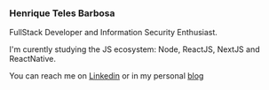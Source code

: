 ### Henrique Teles Barbosa

FullStack Developer and Information Security Enthusiast.

I'm curently studying the JS ecosystem: Node, ReactJS, NextJS and ReactNative.

You can reach me on [Linkedin](https://www.linkedin.com/in/henrique-teles-barbosa-303666195/) or in my personal [blog](https://htblog.vercel.app/)
<!--
**Htbarbosa/Htbarbosa** is a ✨ _special_ ✨ repository because its `README.md` (this file) appears on your GitHub profile.

Here are some ideas to get you started:

- 🔭 I’m currently working on ...
- 🌱 I’m currently learning ...
- 👯 I’m looking to collaborate on ...
- 🤔 I’m looking for help with ...
- 💬 Ask me about ...
- 📫 How to reach me: 
- ⚡ Fun fact: ...
-->
